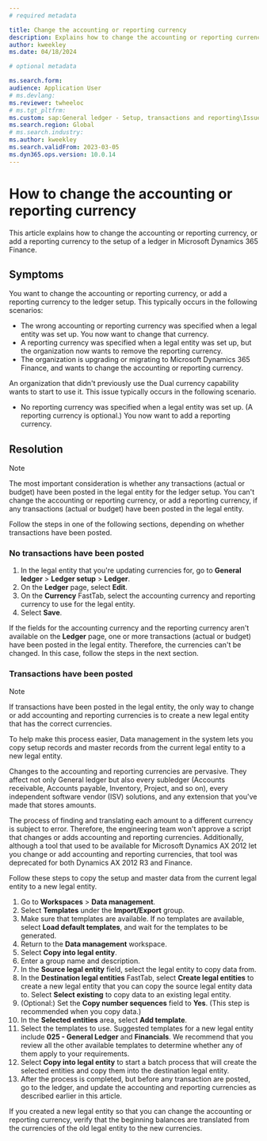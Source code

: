 ```yaml
---
# required metadata

title: Change the accounting or reporting currency 
description: Explains how to change the accounting or reporting currency, or add a reporting currency to the setup of a ledger in Microsoft Dynamics 365 Finance.
author: kweekley
ms.date: 04/18/2024

# optional metadata

ms.search.form: 
audience: Application User
# ms.devlang: 
ms.reviewer: twheeloc
# ms.tgt_pltfrm: 
ms.custom: sap:General ledger - Setup, transactions and reporting\Issues with currencies and exchange rates
ms.search.region: Global 
# ms.search.industry: 
ms.author: kweekley
ms.search.validFrom: 2023-03-05
ms.dyn365.ops.version: 10.0.14
---
```

# How to change the accounting or reporting currency

This article explains how to change the accounting or reporting currency, or add a reporting currency to the setup of a ledger in Microsoft Dynamics 365 Finance.

## Symptoms

You want to change the accounting or reporting currency, or add a reporting currency to the ledger setup. This typically occurs in the following scenarios:

- The wrong accounting or reporting currency was specified when a legal entity was set up. You now want to change that currency.
- A reporting currency was specified when a legal entity was set up, but the organization now wants to remove the reporting currency.
- The organization is upgrading or migrating to Microsoft Dynamics 365 Finance, and wants to change the accounting or reporting currency.

An organization that didn't previously use the Dual currency capability wants to start to use it. This issue typically occurs in the following scenario.

- No reporting currency was specified when a legal entity was set up. (A reporting currency is optional.) You now want to add a reporting currency.

## Resolution

> [!NOTE]
> The most important consideration is whether any transactions (actual or budget) have been posted in the legal entity for the ledger setup.
> You can't change the accounting or reporting currency, or add a reporting currency, if any transactions (actual or budget) have been posted in the legal entity.

Follow the steps in one of the following sections, depending on whether transactions have been posted.

### No transactions have been posted

1. In the legal entity that you're updating currencies for, go to **General ledger** > **Ledger setup** > **Ledger**.
2. On the **Ledger** page, select **Edit**.
3. On the **Currency** FastTab, select the accounting currency and reporting currency to use for the legal entity.
4. Select **Save**.

If the fields for the accounting currency and the reporting currency aren't available on the **Ledger** page, one or more transactions (actual or budget) have been posted in the legal entity. Therefore, the currencies can't be changed. In this case, follow the steps in the next section.

### Transactions have been posted

> [!NOTE]
> If transactions have been posted in the legal entity, the only way to change or add accounting and reporting currencies is to create a new legal entity that has the correct currencies.

To help make this process easier, Data management in the system lets you copy setup records and master records from the current legal entity to a new legal entity.

Changes to the accounting and reporting currencies are pervasive. They affect not only General ledger but also every subledger (Accounts receivable, Accounts payable, Inventory, Project, and so on), every independent software vendor (ISV) solutions, and any extension that you've made that stores amounts.

The process of finding and translating each amount to a different currency is subject to error. Therefore, the engineering team won't approve a script that changes or adds accounting and reporting currencies. Additionally, although a tool that used to be available for Microsoft Dynamics AX 2012 let you change or add accounting and reporting currencies, that tool was deprecated for both Dynamics AX 2012 R3 and Finance.

Follow these steps to copy the setup and master data from the current legal entity to a new legal entity.

1. Go to **Workspaces** > **Data management**.
2. Select **Templates** under the **Import/Export** group.
3. Make sure that templates are available. If no templates are available, select **Load default templates**, and wait for the templates to be generated.
4. Return to the **Data management** workspace.
5. Select **Copy into legal entity**.
6. Enter a group name and description.
7. In the **Source legal entity** field, select the legal entity to copy data from.
8. In the **Destination legal entities** FastTab, select **Create legal entities** to create a new legal entity that you can copy the source legal entity data to. Select **Select existing** to copy data to an existing legal entity.
9. (Optional:) Set the **Copy number sequences** field to **Yes**. (This step is recommended when you copy data.)
10. In the **Selected entities** area, select **Add template**.
11. Select the templates to use. Suggested templates for a new legal entity include **025 - General Ledger** and **Financials**. We recommend that you review all the other available templates to determine whether any of them apply to your requirements.
12. Select **Copy into legal entity** to start a batch process that will create the selected entities and copy them into the destination legal entity.
13. After the process is completed, but before any transaction are posted, go to the ledger, and update the accounting and reporting currencies as described earlier in this article.

If you created a new legal entity so that you can change the accounting or reporting currency, verify that the beginning balances are translated from the currencies of the old legal entity to the new currencies.

